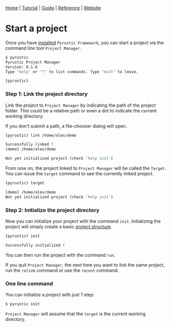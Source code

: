 [Home](https://github.com/pyrustic/pyrustic#readme) | [Tutorial](https://github.com/pyrustic/pyrustic/blob/master/docs/tutorial/README.md) | [Guide](https://github.com/pyrustic/pyrustic/blob/master/docs/guide/README.md) | [Reference](https://github.com/pyrustic/pyrustic/blob/master/docs/reference/README.md) | [Website](https://pyrustic.github.io)

# Start a project

Once you have [installed](https://github.com/pyrustic/pyrustic#installation) `Pyrustic Framework`, you can start a project via the command line tool `Project Manager`.

```bash
$ pyrustic
Pyrustic Project Manager
Version: 0.1.6
Type "help" or "?" to list commands. Type "exit" to leave.

(pyrustic) 

```

### Step 1: Link the project directory

Link the project to `Project Manager` by indicating the path of the project folder. This could be a relative path or even a dot to indicate the current working directory.

If you don't submit a path, a file-chooser dialog will open.

```bash
(pyrustic) link /home/alex/demo

Successfully linked !
[demo] /home/alex/demo

Not yet initialized project (check 'help init')

```
From now on, the project linked to `Project Manager` will be called the `Target`. You can issue the `target` command to see the currently linked project.

```bash
(pyrustic) target

[demo] /home/alex/demo
Not yet initialized project (check 'help init')
```

### Step 2: Initialize the project directory

Now you can initialize your project with the command `init`. Initializing the project will simply create a basic [project structure](https://github.com/pyrustic/pyrustic/blob/master/docs/guide/content/project-structure.md).

```bash
(pyrustic) init

Successfully initialized !
```
You can then run the project with the command `run`.

If you quit `Project Manager`, the next time you want to link the same project, run the `relink` command or use the `recent` command.



### One line command
You can initialize a project with just 1 step:
```bash
$ pyrustic init
```

`Project Manager` will assume that the `target` is the current working directory.
